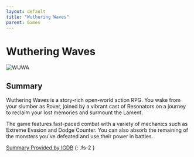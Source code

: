 ```yaml
---
layout: default
title: "Wuthering Waves"
parent: Games
---
```


# Wuthering Waves

![WUWA](https://cdn.discordapp.com/emojis/1323743251664212030.png)

## Summary

Wuthering Waves is a story-rich open-world action RPG. You wake from your slumber as Rover, joined by a vibrant cast of Resonators on a journey to reclaim your lost memories and surmount the Lament.

The game features fast-paced combat with a variety of mechanics such as Extreme Evasion and Dodge Counter. You can also absorb the remaining of the monsters you've defeated and use their power in battles.

[Summary Provided by IGDB](https://www.igdb.com/games/wuthering-waves)
{: .fs-2 }